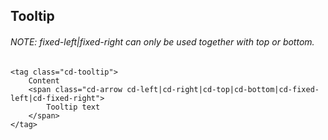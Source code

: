 ## Tooltip

###### NOTE: fixed-left|fixed-right can only be used together with top or bottom.

```
<tag class="cd-tooltip">
	Content
	<span class="cd-arrow cd-left|cd-right|cd-top|cd-bottom|cd-fixed-left|cd-fixed-right">
		Tooltip text
	</span>
</tag>
```
